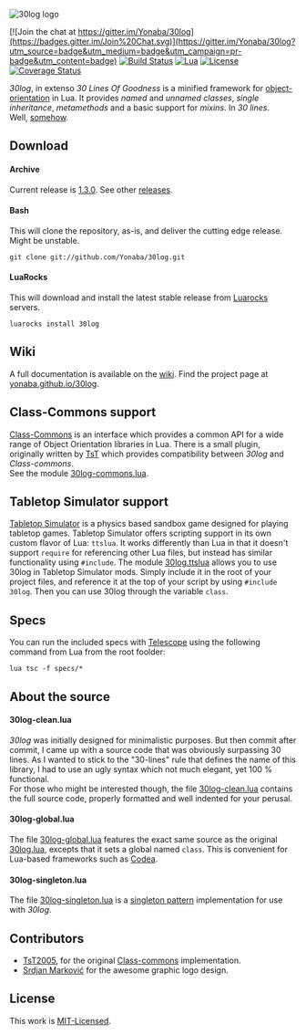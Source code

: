 ![30log logo](https://github.com/Yonaba/30log/raw/master/30log-logo.png)

[![Join the chat at https://gitter.im/Yonaba/30log](https://badges.gitter.im/Join%20Chat.svg)](https://gitter.im/Yonaba/30log?utm_source=badge&utm_medium=badge&utm_campaign=pr-badge&utm_content=badge)
[![Build Status](https://travis-ci.org/Yonaba/30log.png)](https://travis-ci.org/Yonaba/30log)
[![Lua](https://img.shields.io/badge/Lua-5.1%2C%205.2%2C%205.3%2C%20JIT-blue.svg)]()
[![License](http://img.shields.io/badge/Licence-MIT-brightgreen.svg)](LICENSE)
[![Coverage Status](https://coveralls.io/repos/Yonaba/30log/badge.png?branch=master)](https://coveralls.io/r/Yonaba/30log?branch=master)

*30log*, in extenso *30 Lines Of Goodness* is a minified framework for [object-orientation](http://lua-users.org/wiki/ObjectOrientedProgramming) in Lua.
It provides  *named* and *unnamed classes*, *single inheritance*, *metamethods* and a basic support for _mixins_. In *30 lines*.<br/>
Well, [somehow](http://github.com/Yonaba/30log#30log-cleanlua).


## Download

#### Archive

Current release is [1.3.0](https://github.com/Yonaba/30log/releases/tag/30log-1.3.0-1). See other [releases](https://github.com/Yonaba/30log/releases).

#### Bash

This will clone the repository, as-is, and deliver the cutting edge release. Might be unstable.

```
git clone git://github.com/Yonaba/30log.git
```

#### LuaRocks

This will download and install the latest stable release from [Luarocks](https://luarocks.org/) servers.

````
luarocks install 30log
````

## Wiki

A full documentation is available on the [wiki](https://github.com/Yonaba/30log/wiki). Find the project page at [yonaba.github.io/30log](gttp://yonaba.github.io/30log).


## Class-Commons support

[Class-Commons](https://github.com/bartbes/Class-Commons) is an interface which provides a common API for a wide range of Object Orientation libraries in Lua. There is a small plugin, originally written by [TsT](https://github.com/tst2005)
which provides compatibility between *30log* and *Class-commons*. <br/>
See the module [30log-commons.lua](https://github.com/Yonaba/30log/blob/master/30log-commons.lua).

## Tabletop Simulator support

[Tabletop Simulator](http://berserk-games.com/tabletop-simulator/) is a physics based sandbox game designed for playing tabletop games. Tabletop Simulator offers scripting support in its own custom flavor of Lua: `ttslua`.
It works differently than Lua in that it doesn't support `require` for referencing other Lua files, but instead has similar functionality using `#include`.
The module [30log.ttslua](https://github.com/Yonaba/30log/blob/master/30log-commons.lua) allows you to use 30log in Tabletop Simulator mods.
Simply include it in the root of your project files, and reference it at the top of your script by using `#include 30log`. Then you can use 30log through the variable `class`.

## Specs

You can run the included specs with [Telescope](https://github.com/norman/telescope) using the following command from Lua from the root foolder:

```
lua tsc -f specs/*
```

## About the source

#### 30log-clean.lua

*30log* was initially designed for minimalistic purposes. But then commit after commit, I came up with a source code that was obviously surpassing 30 lines. As I wanted to stick to the "30-lines" rule that defines the name of this library, I had to use an ugly syntax which not much elegant, yet 100 % functional.<br/>
For those who might be interested though, the file [30log-clean.lua](http://github.com/Yonaba/30log/blob/master/30log-clean.lua) contains the full source code, properly formatted and well indented for your perusal.

#### 30log-global.lua

The file [30log-global.lua](http://github.com/Yonaba/30log/blob/master/30log-global.lua) features the exact same source as the original [30log.lua](http://github.com/Yonaba/30log/blob/master/30log.lua),
excepts that it sets a global named `class`. This is convenient for Lua-based frameworks such as [Codea](http://twolivesleft.com/Codea/).


#### 30log-singleton.lua

The file [30log-singleton.lua](http://github.com/Yonaba/30log/blob/master/30log-global.lua) is a [singleton pattern](http://en.wikipedia.org/wiki/Singleton_pattern) implementation for use with *30log*.

## Contributors

* [TsT2005](https://github.com/tst2005), for the original [Class-commons](https://github.com/bartbes/Class-Commons) implementation.
* [Srdjan Marković](https://github.com/Yonaba/30log/blob/master/LICENSE#L22-L31) for the awesome graphic logo design.


## License

This work is [MIT-Licensed](https://raw.githubusercontent.com/Yonaba/30log/master/LICENSE).
